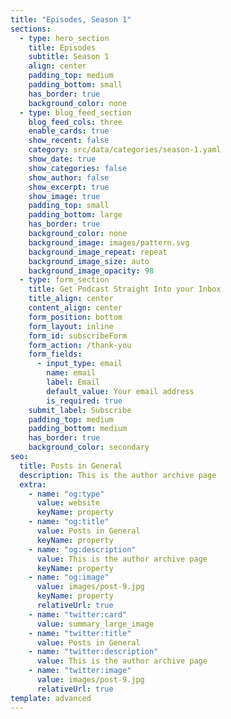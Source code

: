 ```yaml
---
title: "Episodes, Season 1"
sections:
  - type: hero_section
    title: Episodes
    subtitle: Season 1
    align: center
    padding_top: medium
    padding_bottom: small
    has_border: true
    background_color: none
  - type: blog_feed_section
    blog_feed_cols: three
    enable_cards: true
    show_recent: false
    category: src/data/categories/season-1.yaml
    show_date: true
    show_categories: false
    show_author: false
    show_excerpt: true
    show_image: true
    padding_top: small
    padding_bottom: large
    has_border: true
    background_color: none
    background_image: images/pattern.svg
    background_image_repeat: repeat
    background_image_size: auto
    background_image_opacity: 98
  - type: form_section
    title: Get Podcast Straight Into your Inbox
    title_align: center
    content_align: center
    form_position: bottom
    form_layout: inline
    form_id: subscribeForm
    form_action: /thank-you
    form_fields:
      - input_type: email
        name: email
        label: Email
        default_value: Your email address
        is_required: true
    submit_label: Subscribe
    padding_top: medium
    padding_bottom: medium
    has_border: true
    background_color: secondary
seo:
  title: Posts in General
  description: This is the author archive page
  extra:
    - name: "og:type"
      value: website
      keyName: property
    - name: "og:title"
      value: Posts in General
      keyName: property
    - name: "og:description"
      value: This is the author archive page
      keyName: property
    - name: "og:image"
      value: images/post-9.jpg
      keyName: property
      relativeUrl: true
    - name: "twitter:card"
      value: summary_large_image
    - name: "twitter:title"
      value: Posts in General
    - name: "twitter:description"
      value: This is the author archive page
    - name: "twitter:image"
      value: images/post-9.jpg
      relativeUrl: true
template: advanced
---
```

